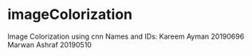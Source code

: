 # imageColorization
Image Colorization using cnn
Names and IDs:
Kareem Ayman 20190696
Marwan Ashraf 20190510
